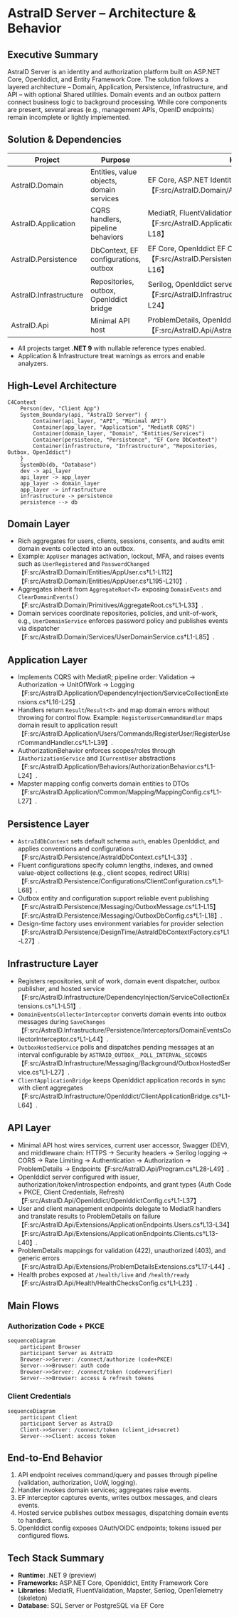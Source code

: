 # AstraID Server – Architecture & Behavior

## Executive Summary
AstraID Server is an identity and authorization platform built on ASP.NET Core, OpenIddict, and Entity Framework Core. The solution follows a layered architecture – Domain, Application, Persistence, Infrastructure, and API – with optional Shared utilities. Domain events and an outbox pattern connect business logic to background processing. While core components are present, several areas (e.g., management APIs, OpenID endpoints) remain incomplete or lightly implemented.

## Solution & Dependencies
| Project | Purpose | Key Packages |
|---|---|---|
|AstraID.Domain|Entities, value objects, domain services|EF Core, ASP.NET Identity【F:src/AstraID.Domain/AstraID.Domain.csproj†L10-L22】|
|AstraID.Application|CQRS handlers, pipeline behaviors|MediatR, FluentValidation, Mapster【F:src/AstraID.Application/AstraID.Application.csproj†L9-L18】|
|AstraID.Persistence|DbContext, EF configurations, outbox|EF Core, OpenIddict EF Core【F:src/AstraID.Persistence/AstraID.Persistence.csproj†L8-L16】|
|AstraID.Infrastructure|Repositories, outbox, OpenIddict bridge|Serilog, OpenIddict server, health checks【F:src/AstraID.Infrastructure/AstraID.Infrastructure.csproj†L9-L24】|
|AstraID.Api|Minimal API host|ProblemDetails, OpenIddict server, Swagger【F:src/AstraID.Api/AstraID.Api.csproj†L10-L17】|

- All projects target **.NET 9** with nullable reference types enabled.
- Application & Infrastructure treat warnings as errors and enable analyzers.

## High-Level Architecture
```mermaid
C4Context
    Person(dev, "Client App")
    System_Boundary(api, "AstraID Server") {
        Container(api_layer, "API", "Minimal API")
        Container(app_layer, "Application", "MediatR CQRS")
        Container(domain_layer, "Domain", "Entities/Services")
        Container(persistence, "Persistence", "EF Core DbContext")
        Container(infrastructure, "Infrastructure", "Repositories, Outbox, OpenIddict")
    }
    SystemDb(db, "Database")
    dev -> api_layer
    api_layer -> app_layer
    app_layer -> domain_layer
    app_layer -> infrastructure
    infrastructure -> persistence
    persistence --> db
```

## Domain Layer
- Rich aggregates for users, clients, sessions, consents, and audits emit domain events collected into an outbox.
- Example: `AppUser` manages activation, lockout, MFA, and raises events such as `UserRegistered` and `PasswordChanged`【F:src/AstraID.Domain/Entities/AppUser.cs†L1-L112】【F:src/AstraID.Domain/Entities/AppUser.cs†L195-L210】.
- Aggregates inherit from `AggregateRoot<T>` exposing `DomainEvents` and `ClearDomainEvents()`【F:src/AstraID.Domain/Primitives/AggregateRoot.cs†L1-L33】.
- Domain services coordinate repositories, policies, and unit-of-work, e.g., `UserDomainService` enforces password policy and publishes events via dispatcher【F:src/AstraID.Domain/Services/UserDomainService.cs†L1-L85】.

## Application Layer
- Implements CQRS with MediatR; pipeline order: Validation → Authorization → UnitOfWork → Logging【F:src/AstraID.Application/DependencyInjection/ServiceCollectionExtensions.cs†L16-L25】.
- Handlers return `Result`/`Result<T>` and map domain errors without throwing for control flow. Example: `RegisterUserCommandHandler` maps domain result to application result【F:src/AstraID.Application/Users/Commands/RegisterUser/RegisterUserCommandHandler.cs†L1-L39】.
- AuthorizationBehavior enforces scopes/roles through `IAuthorizationService` and `ICurrentUser` abstractions【F:src/AstraID.Application/Behaviors/AuthorizationBehavior.cs†L1-L24】.
- Mapster mapping config converts domain entities to DTOs【F:src/AstraID.Application/Common/Mapping/MappingConfig.cs†L1-L27】.

## Persistence Layer
- `AstraIdDbContext` sets default schema `auth`, enables OpenIddict, and applies conventions and configurations【F:src/AstraID.Persistence/AstraIdDbContext.cs†L1-L33】.
- Fluent configurations specify column lengths, indexes, and owned value-object collections (e.g., client scopes, redirect URIs)【F:src/AstraID.Persistence/Configurations/ClientConfiguration.cs†L1-L68】.
- Outbox entity and configuration support reliable event publishing【F:src/AstraID.Persistence/Messaging/OutboxMessage.cs†L1-L15】【F:src/AstraID.Persistence/Messaging/OutboxDbConfig.cs†L1-L18】.
- Design-time factory uses environment variables for provider selection【F:src/AstraID.Persistence/DesignTime/AstraIdDbContextFactory.cs†L1-L27】.

## Infrastructure Layer
- Registers repositories, unit of work, domain event dispatcher, outbox publisher, and hosted service【F:src/AstraID.Infrastructure/DependencyInjection/ServiceCollectionExtensions.cs†L1-L51】.
- `DomainEventsCollectorInterceptor` converts domain events into outbox messages during `SaveChanges`【F:src/AstraID.Infrastructure/Persistence/Interceptors/DomainEventsCollectorInterceptor.cs†L1-L44】.
- `OutboxHostedService` polls and dispatches pending messages at an interval configurable by `ASTRAID_OUTBOX__POLL_INTERVAL_SECONDS`【F:src/AstraID.Infrastructure/Messaging/Background/OutboxHostedService.cs†L1-L27】.
- `ClientApplicationBridge` keeps OpenIddict application records in sync with client aggregates【F:src/AstraID.Infrastructure/OpenIddict/ClientApplicationBridge.cs†L1-L64】.

## API Layer
- Minimal API host wires services, current user accessor, Swagger (DEV), and middleware chain: HTTPS → Security headers → Serilog logging → CORS → Rate Limiting → Authentication → Authorization → ProblemDetails → Endpoints【F:src/AstraID.Api/Program.cs†L28-L49】.
- OpenIddict server configured with issuer, authorization/token/introspection endpoints, and grant types (Auth Code + PKCE, Client Credentials, Refresh)【F:src/AstraID.Api/OpenIddict/OpenIddictConfig.cs†L1-L37】.
- User and client management endpoints delegate to MediatR handlers and translate results to ProblemDetails on failure【F:src/AstraID.Api/Extensions/ApplicationEndpoints.Users.cs†L13-L34】【F:src/AstraID.Api/Extensions/ApplicationEndpoints.Clients.cs†L13-L40】.
- ProblemDetails mappings for validation (422), unauthorized (403), and generic errors【F:src/AstraID.Api/Extensions/ProblemDetailsExtensions.cs†L17-L44】.
- Health probes exposed at `/health/live` and `/health/ready`【F:src/AstraID.Api/Health/HealthChecksConfig.cs†L1-L23】.

## Main Flows
### Authorization Code + PKCE
```mermaid
sequenceDiagram
    participant Browser
    participant Server as AstraID
    Browser->>Server: /connect/authorize (code+PKCE)
    Server-->>Browser: auth code
    Browser->>Server: /connect/token (code+verifier)
    Server-->>Browser: access & refresh tokens
```

### Client Credentials
```mermaid
sequenceDiagram
    participant Client
    participant Server as AstraID
    Client->>Server: /connect/token (client_id+secret)
    Server-->>Client: access token
```

## End-to-End Behavior
1. API endpoint receives command/query and passes through pipeline (validation, authorization, UoW, logging).
2. Handler invokes domain services; aggregates raise events.
3. EF interceptor captures events, writes outbox messages, and clears events.
4. Hosted service publishes outbox messages, dispatching domain events to handlers.
5. OpenIddict config exposes OAuth/OIDC endpoints; tokens issued per configured flows.

## Tech Stack Summary
- **Runtime:** .NET 9 (preview)
- **Frameworks:** ASP.NET Core, OpenIddict, Entity Framework Core
- **Libraries:** MediatR, FluentValidation, Mapster, Serilog, OpenTelemetry (skeleton)
- **Database:** SQL Server or PostgreSQL via EF Core
